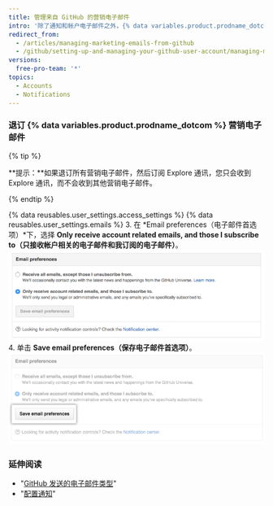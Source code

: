 ```yaml
---
title: 管理来自 GitHub 的营销电子邮件
intro: '除了通知和帐户电子邮件之外，{% data variables.product.prodname_dotcom %} 偶尔会发送营销电子邮件，介绍产品的新闻和信息。 如果取消订阅现有的营销电子邮件，则除非您更改 {% data variables.product.prodname_dotcom %} 电子邮件设置，否则不会将您纳入未来的广告活动中。'
redirect_from:
  - /articles/managing-marketing-emails-from-github
  - /github/setting-up-and-managing-your-github-user-account/managing-marketing-emails-from-github
versions:
  free-pro-team: '*'
topics:
  - Accounts
  - Notifications
---
```


### 退订 {% data variables.product.prodname_dotcom %} 营销电子邮件

{% tip %}

**提示：**如果退订所有营销电子邮件，然后订阅 Explore 通讯，您只会收到 Explore 通讯，而不会收到其他营销电子邮件。

{% endtip %}

{% data reusables.user_settings.access_settings %}
{% data reusables.user_settings.emails %}
3. 在 *Email preferences（电子邮件首选项）*下，选择 **Only receive account related emails, and those I subscribe to（只接收帐户相关的电子邮件和我订阅的电子邮件）**。 ![退订营销电子邮件的屏幕截图](/assets/images/help/notifications/email_preferences.png)
4. 单击 **Save email preferences（保存电子邮件首选项）**。 ![保存电子邮件首选项按钮](/assets/images/help/notifications/save_email_preferences.png)

### 延伸阅读

- "[GitHub 发送的电子邮件类型](/articles/types-of-emails-github-sends)"
- "[配置通知](/github/managing-subscriptions-and-notifications-on-github/configuring-notifications)"
